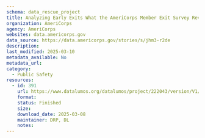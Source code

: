 ```yaml
---
schema: data_rescue_project 
title: Analyzing Early Exits What the AmeriCorps Member Exit Survey Reveals
organization: AmeriCorps
agency: AmeriCorps
websites: data.americorps.gov
data_source: https://data.americorps.gov/stories/s/jhm3-r2de
description: 
last_modified: 2025-03-10
metadata_available: No
metadata_url: 
category:
  - Public Safety
resources:
  - id: 391
    url: https://www.datalumos.org/datalumos/project/222043/version/V1/view
    format: 
    status: Finished
    size: 
    download_date: 2025-03-08
    maintainer: DRP, DL
    notes: 
---
```

